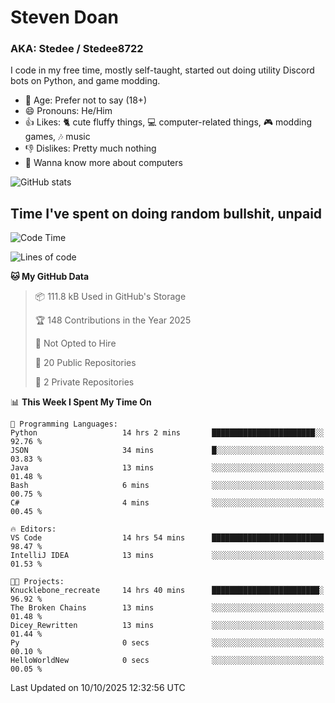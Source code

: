 # Steven Doan
### AKA: Stedee / Stedee8722
I code in my free time, mostly self-taught, started out doing utility Discord bots on Python, and game modding.

- 🤔 Age: Prefer not to say (18+)
- 😄 Pronouns: He/Him
- 👍 Likes: 🐈 cute fluffy things, 💻 computer-related things, 🎮 modding games, 🎶 music
- 👎 Dislikes: Pretty much nothing
- 🥹 Wanna know more about computers

![GitHub stats](https://github-readme-stats-iota-mocha-40.vercel.app/api?username=Stedee8722&show=prs_merged,prs_merged_percentage&show_icons=true&theme=transparent)

## Time I've spent on doing random bullshit, unpaid
<!--START_SECTION:Time I've spent on doing random bullshit, unpaid-->
![Code Time](http://img.shields.io/badge/Code%20Time-353%20hrs%203%20mins-blue)

![Lines of code](https://img.shields.io/badge/From%20Hello%20World%20I%27ve%20Written-89.2%20thousand%20lines%20of%20code-blue)

**🐱 My GitHub Data** 

> 📦 111.8 kB Used in GitHub's Storage 
 > 
> 🏆 148 Contributions in the Year 2025
 > 
> 🚫 Not Opted to Hire
 > 
> 📜 20 Public Repositories 
 > 
> 🔑 2 Private Repositories 
 > 
📊 **This Week I Spent My Time On** 

```text
💬 Programming Languages: 
Python                   14 hrs 2 mins       ███████████████████████░░   92.76 % 
JSON                     34 mins             █░░░░░░░░░░░░░░░░░░░░░░░░   03.83 % 
Java                     13 mins             ░░░░░░░░░░░░░░░░░░░░░░░░░   01.48 % 
Bash                     6 mins              ░░░░░░░░░░░░░░░░░░░░░░░░░   00.75 % 
C#                       4 mins              ░░░░░░░░░░░░░░░░░░░░░░░░░   00.45 % 

🔥 Editors: 
VS Code                  14 hrs 54 mins      █████████████████████████   98.47 % 
IntelliJ IDEA            13 mins             ░░░░░░░░░░░░░░░░░░░░░░░░░   01.53 % 

🐱‍💻 Projects: 
Knucklebone_recreate     14 hrs 40 mins      ████████████████████████░   96.92 % 
The Broken Chains        13 mins             ░░░░░░░░░░░░░░░░░░░░░░░░░   01.48 % 
Dicey_Rewritten          13 mins             ░░░░░░░░░░░░░░░░░░░░░░░░░   01.44 % 
Py                       0 secs              ░░░░░░░░░░░░░░░░░░░░░░░░░   00.10 % 
HelloWorldNew            0 secs              ░░░░░░░░░░░░░░░░░░░░░░░░░   00.05 % 
```


 Last Updated on 10/10/2025 12:32:56 UTC
<!--END_SECTION:Time I've spent on doing random bullshit, unpaid-->
